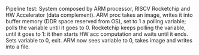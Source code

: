 Pipeline test:
System composed by ARM processor, RISCV Rocketchip and HW Accelerator (data complement).
ARM proc takes an image, writes it into buffer memory (DDR space reserved from OS),
set to 1 a polling variable; polls the variable until it goes to 0.
Rocketchip keeps polling the variable, until it goes to 1: it then starts HW acc
computation and waits until it ends. Sets variable to 0, exit.
ARM now sees variable to 0, takes image and writes into a file.
